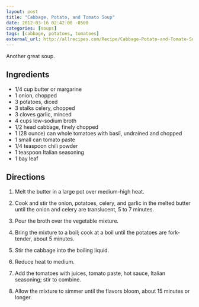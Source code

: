 ```yaml
---
layout: post
title: "Cabbage, Potato, and Tomato Soup"
date: 2012-03-16 02:42:00 -0500
categories: [soups]
tags: [cabbage, potatoes, tomatoes]
external_url: http://allrecipes.com/Recipe/Cabbage-Potato-and-Tomato-Soup/Detail.aspx
---
```

Another great soup.

## Ingredients

* 1/4 cup butter or margarine
* 1 onion, chopped
* 3 potatoes, diced
* 3 stalks celery, chopped
* 3 cloves garlic, minced
* 4 cups low-sodium broth
* 1/2 head cabbage, finely chopped
* 1 (28 ounce) can whole tomatoes with basil, undrained and chopped
* 1 small can tomato paste
* 1/4 teaspoon chili powder
* 1 teaspoon Italian seasoning
* 1 bay leaf


## Directions

1.  Melt the butter in a large pot over medium-high heat.

1.  Cook and stir the onion, potatoes, celery, and garlic in the melted butter until the onion and celery are translucent, 5 to 7 minutes.

1.  Pour the broth over the vegetable mixture.

1.  Bring the mixture to a boil; cook at a boil until the potatoes are fork-tender, about 5 minutes.

1.  Stir the cabbage into the boiling liquid.

1.  Reduce heat to medium.

1.  Add the tomatoes with juices, tomato paste, hot sauce, Italian seasoning; stir to combine.

1.  Allow the mixture to simmer until the flavors bloom, about 15 minutes or longer.
